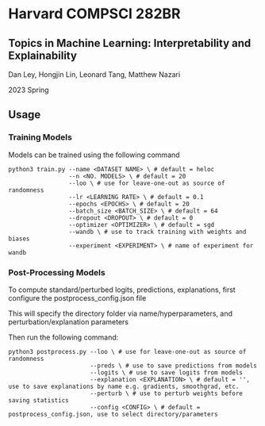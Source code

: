 # Harvard COMPSCI 282BR
## Topics in Machine Learning: Interpretability and Explainability

Dan Ley, Hongjin Lin, Leonard Tang, Matthew Nazari

2023 Spring

## Usage

### Training Models

Models can be trained using the following command

```
python3 train.py --name <DATASET NAME> \ # default = heloc
                 --n <NO. MODELS> \ # default = 20
                 --loo \ # use for leave-one-out as source of randomness
                 --lr <LEARNING RATE> \ # default = 0.1
                 --epochs <EPOCHS> \ # default = 20
                 --batch_size <BATCH_SIZE> \ # default = 64
                 --dropout <DROPOUT> \ # default = 0
                 --optimizer <OPTIMIZER> \ # default = sgd
                 --wandb \ # use to track training with weights and biases
                 --experiment <EXPERIMENT> \ # name of experiment for wandb
```

### Post-Processing Models

To compute standard/perturbed logits, predictions, explanations, first configure the postprocess_config.json file

This will specify the directory folder via name/hyperparameters, and perturbation/explanation parameters

Then run the following command:

```
python3 postprocess.py --loo \ # use for leave-one-out as source of randomness
                       --preds \ # use to save predictions from models
                       --logits \ # use to save logits from models
                       --explanation <EXPLANATION> \ # default = '', use to save explanations by name e.g. gradients, smoothgrad, etc.
                       --perturb \ # use to perturb weights before saving statistics
                       --config <CONFIG> \ # default = postprocess_config.json, use to select directory/parameters
```